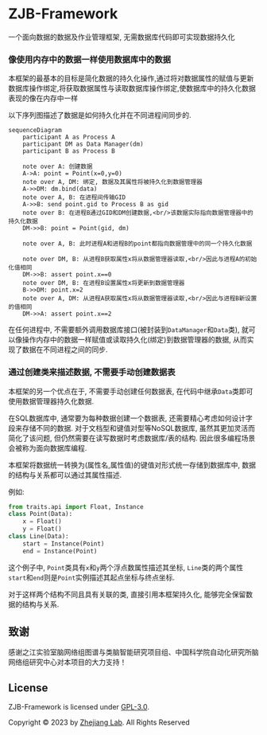 # ZJB-Framework
一个面向数据的数据及作业管理框架, 无需数据库代码即可实现数据持久化

### 像使用内存中的数据一样使用数据库中的数据

本框架的最基本的目标是简化数据的持久化操作,通过将对数据属性的赋值与更新数据库操作绑定,将获取数据属性与读取数据库操作绑定,使数据库中的持久化数据表现的像在内存中一样

以下序列图描述了数据是如何持久化并在不同进程间同步的.

```mermaid
sequenceDiagram
    participant A as Process A
    participant DM as Data Manager(dm)
    participant B as Process B
    
    note over A: 创建数据
    A->A: point = Point(x=0,y=0)
    note over A, DM: 绑定, 数据及其属性将被持久化到数据管理器
    A->>DM: dm.bind(data)
    note over A, B: 在进程间传输GID
    A->>B: send point.gid to Process B as gid
    note over B: 在进程B通过GID和DM创建数据,<br/>该数据实际指向数据管理器中的持久化数据
    DM->>B: point = Point(gid, dm)

    note over A, B: 此时进程A和进程B的point都指向数据管理中的同一个持久化数据

    note over DM, B: 从进程B获取属性x将从数据管理器读取,<br/>因此与进程A的初始化值相同
    DM->>B: assert point.x==0
    note over DM, B: 在进程B设置属性x将更新到数据管理器
    B->>DM: point.x=2
    note over A, DM: 从进程A获取属性x将从数据管理器读取,<br/>因此与进程B新设置的值相同
    DM->>A: assert point.x==2
```

在任何进程中, 不需要额外调用数据库接口(被封装到`DataManager`和`Data`类), 就可以像操作内存中的数据一样赋值或读取持久化(绑定)到数据管理器的数据, 从而实现了数据在不同进程之间的同步.

### 通过创建类来描述数据, 不需要手动创建数据表

本框架的另一个优点在于, 不需要手动创建任何数据表, 在代码中继承`Data`类即可使用数据管理器持久化数据.

在SQL数据库中, 通常要为每种数据创建一个数据表, 还需要精心考虑如何设计字段来存储不同的数据. 对于文档型和键值对型等NoSQL数据库, 虽然其更加灵活而简化了该问题, 但仍然需要在读写数据时考虑数据库/表的结构. 因此很多编程场景会被称为面向数据库编程.

本框架将数据统一转换为(属性名,属性值)的键值对形式统一存储到数据库中, 数据的结构与关系都可以通过其属性描述.

例如:

```python
from traits.api import Float, Instance
class Point(Data):
    x = Float()
    y = Float()
class Line(Data):
    start = Instance(Point)
    end = Instance(Point)
```

这个例子中, `Point`类具有`x`和`y`两个浮点数属性描述其坐标, `Line`类的两个属性`start`和`end`则是`Point`实例描述其起点坐标与终点坐标.

对于这样两个结构不同且具有关联的类, 直接引用本框架持久化, 能够完全保留数据的结构与关系.

致谢
---
感谢之江实验室脑网络组图谱与类脑智能研究项目组、中国科学院自动化研究所脑网络组研究中心对本项目的大力支持！

License
---
ZJB-Framework is licensed under [GPL-3.0](LICENSE).

Copyright © 2023 by [Zhejiang Lab](https://www.zhejianglab.com/). All Rights Reserved